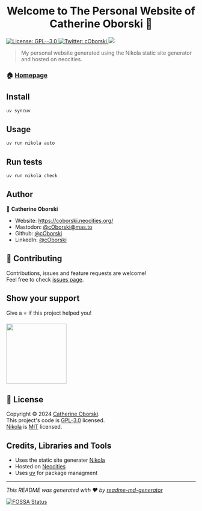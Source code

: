 <h1 align="center">Welcome to The Personal Website of Catherine Oborski 👋</h1>
<p>
  <a href="https://www.gnu.org/licenses/gpl-3.0.html" target="_blank">
    <img alt="License: GPL--3.0" src="https://img.shields.io/badge/License-GPL--3.0-yellow.svg" />
  </a>
  <a href="https://mas.to/@cOborski" target="_blank">
    <img alt="Twitter: cOborski" src="https://img.shields.io/mastodon/follow/110906684111866592?domain=https%3A%2F%2Fmas.to%2F" />
  </a>
<a href="https://app.fossa.com/projects/git%2Bgithub.com%2FcOborski%2Fneocities?ref=badge_shield" alt="FOSSA Status"><img src="https://app.fossa.com/api/projects/git%2Bgithub.com%2FcOborski%2Fneocities.svg?type=shield"/></a>
</p>

> My personal website generated using the Nikola static site generator and hosted on neocities.

### 🏠 [Homepage](https://coborski.neocities.org/)

## Install

```sh
uv syncuv
```

## Usage

```sh
uv run nikola auto
```

## Run tests

```sh
uv run nikola check
```

## Author

👤 **Catherine Oborski**

* Website: https://coborski.neocities.org/
* Mastodon: [@cOborski@mas.to](https://mas.to/@cOborski)
* Github: [@cOborski](https://github.com/cOborski)
* LinkedIn: [@cOborski](https://linkedin.com/in/cOborski)

## 🤝 Contributing

Contributions, issues and feature requests are welcome!<br />Feel free to check [issues page](https://github.com/cOborski/neocities/issues).

## Show your support

Give a ⭐️ if this project helped you!

<a href="patreon.com/user?u=41616568">
  <img src="https://c5.patreon.com/external/logo/become_a_patron_button@2x.png" width="160">
</a>

## 📝 License

Copyright © 2024 [Catherine Oborski](https://github.com/cOborski).<br />
This project's code is [GPL-3.0](https://www.gnu.org/licenses/gpl-3.0.html) licensed.<br />
[Nikola](https://github.com/getnikola/nikola) is [MIT](https://opensource.org/license/MIT) licensed.

## Credits, Libraries and Tools

- Uses the static site generater [Nikola](https://github.com/getnikola/nikola)
- Hosted on [Neocities](https://neocities.org)
- Uses [uv](https://github.com/astral-sh/uv) for package managment

***
_This README was generated with ❤️ by [readme-md-generator](https://github.com/kefranabg/readme-md-generator)_

[![FOSSA Status](https://app.fossa.com/api/projects/git%2Bgithub.com%2FcOborski%2Fneocities.svg?type=large)](https://app.fossa.com/projects/git%2Bgithub.com%2FcOborski%2Fneocities?ref=badge_large)
